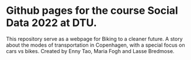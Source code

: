 # Github pages for the course Social Data 2022 at DTU. 
This repository serve as a webpage for Biking to a cleaner future. A story about the modes of transportation in Copenhagen, with a special focus on cars vs bikes.
Created by Enny Tao, Maria Fogh and Lasse Bredmose. 

